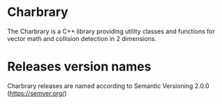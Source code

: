 # Charbrary
The Charbrary is a C++ library providing utility classes and functions for vector math and collision detection in 2 dimensions.

# Releases version names
Charbrary releases are named according to Semantic Versioning 2.0.0 (https://semver.org/)
